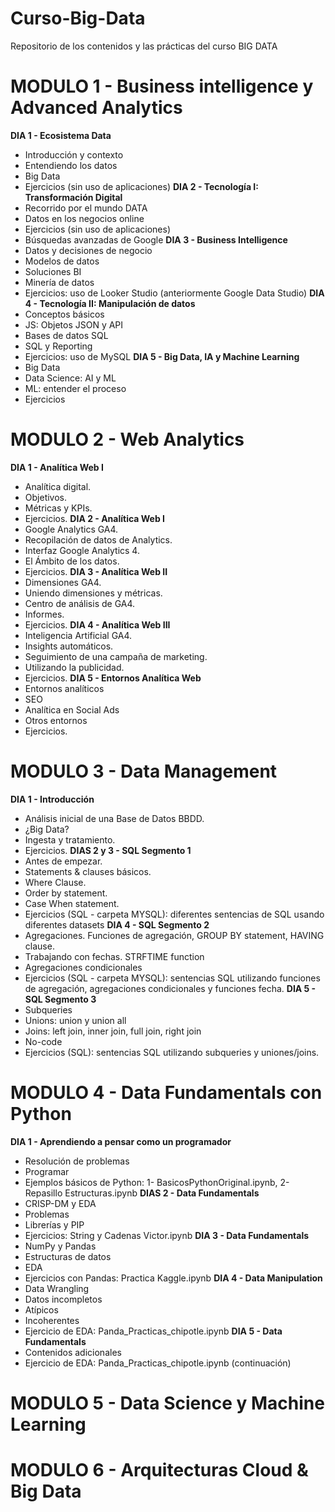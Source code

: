 # Curso-Big-Data
Repositorio de los contenidos y las prácticas del curso BIG DATA

# MODULO 1 - Business intelligence y Advanced Analytics
**DIA 1 - Ecosistema Data**
- Introducción y contexto
- Entendiendo los datos
- Big Data
- Ejercicios (sin uso de aplicaciones)
**DIA 2 - Tecnología I: Transformación Digital**
- Recorrido por el mundo DATA
- Datos en los negocios online
- Ejercicios (sin uso de aplicaciones)
- Búsquedas avanzadas de Google 
**DIA 3 - Business Intelligence**
- Datos y decisiones de negocio
- Modelos de datos
- Soluciones BI
- Minería de datos
- Ejercicios: uso de Looker Studio (anteriormente Google Data Studio)
**DIA 4 - Tecnología II: Manipulación de datos**
- Conceptos básicos
- JS: Objetos JSON y API
- Bases de datos SQL
- SQL y Reporting
- Ejercicios: uso de MySQL
**DIA 5 - Big Data, IA y Machine Learning**
- Big Data
- Data Science: AI y ML
- ML: entender el proceso
- Ejercicios

# MODULO 2 - Web Analytics
**DIA 1 - Analítica Web I**
- Analítica digital.
- Objetivos.
- Métricas y KPIs.
- Ejercicios.
**DIA 2 - Analítica Web I**
- Google Analytics GA4.
- Recopilación de datos de Analytics.
- Interfaz Google Analytics 4.
- El Ámbito de los datos.
- Ejercicios.
**DIA 3 - Analítica Web II**
- Dimensiones GA4.
- Uniendo dimensiones y métricas.
- Centro de análisis de GA4.
- Informes.
- Ejercicios.
**DIA 4 - Analítica Web III**
- Inteligencia Artificial GA4.
- Insights automáticos.
- Seguimiento de una campaña de marketing.
- Utilizando la publicidad.
- Ejercicios.
**DIA 5 - Entornos Analítica Web**
- Entornos analíticos
- SEO
- Analítica en Social Ads
- Otros entornos
- Ejercicios.

# MODULO 3 - Data Management
**DIA 1 - Introducción**
- Análisis inicial de una Base de Datos BBDD.
- ¿Big Data?
- Ingesta y tratamiento.
- Ejercicios.
**DIAS 2 y 3 - SQL Segmento 1**
- Antes de empezar.
- Statements & clauses básicos.
- Where Clause.
- Order by statement.
- Case When statement.
- Ejercicios (SQL - carpeta MYSQL): diferentes sentencias de SQL usando diferentes datasets
**DIA 4 - SQL Segmento 2**
- Agregaciones. Funciones de agregación, GROUP BY statement, HAVING clause.
- Trabajando con fechas. STRFTIME function
- Agregaciones condicionales
- Ejercicios (SQL - carpeta MYSQL): sentencias SQL utilizando funciones de agregación, agregaciones condicionales y funciones fecha.
**DIA 5 - SQL Segmento 3**
- Subqueries
- Unions: union y union all
- Joins: left join, inner join, full join, right join
- No-code
- Ejercicios (SQL): sentencias SQL utilizando subqueries y uniones/joins.

# MODULO 4 - Data Fundamentals con Python
**DIA 1 - Aprendiendo a pensar como un programador**
- Resolución de problemas
- Programar
- Ejemplos básicos de Python: 1- BasicosPythonOriginal.ipynb, 2- Repasillo Estructuras.ipynb
**DIAS 2 - Data Fundamentals**
- CRISP-DM y EDA
- Problemas
- Librerías y PIP
- Ejercicios: String y Cadenas Victor.ipynb
**DIA 3 - Data Fundamentals**
- NumPy y Pandas
- Estructuras de datos
- EDA
- Ejercicios con Pandas: Practica Kaggle.ipynb
**DIA 4 - Data Manipulation**
- Data Wrangling
- Datos incompletos
- Atípicos
- Incoherentes
- Ejercicio de EDA: Panda_Practicas_chipotle.ipynb
**DIA 5 - Data Fundamentals**
- Contenidos adicionales
- Ejercicio de EDA: Panda_Practicas_chipotle.ipynb (continuación)

# MODULO 5 - Data Science y Machine Learning

# MODULO 6 - Arquitecturas Cloud & Big Data
